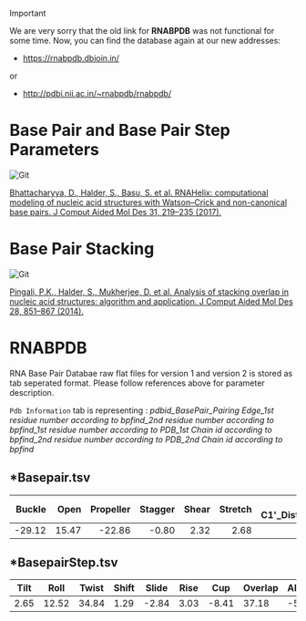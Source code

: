 > [!IMPORTANT]  
> We are very sorry that the old link for __RNABPDB__ was not functional for some time. Now, you can find the database again at our new addresses:
>
> - https://rnabpdb.dbioin.in/
>
> or
> 
> - http://pdbi.nii.ac.in/~rnabpdb/rnabpdb/

# Base Pair and Base Pair Step Parameters

![Git](https://media.springernature.com/lw685/springer-static/image/art%3A10.1007%2Fs10822-016-0007-0/MediaObjects/10822_2016_7_Fig1_HTML.gif)

[Bhattacharyya, D., Halder, S., Basu, S. et al. RNAHelix: computational modeling of nucleic acid structures with Watson–Crick and non-canonical base pairs. J Comput Aided Mol Des 31, 219–235 (2017). ](https://doi.org/10.1007/s10822-016-0007-0)

# Base Pair Stacking

![Git](https://media.springernature.com/lw685/springer-static/image/art%3A10.1007%2Fs10822-014-9767-6/MediaObjects/10822_2014_9767_Fig1_HTML.gif?as=webp)

[Pingali, P.K., Halder, S., Mukherjee, D. et al. Analysis of stacking overlap in nucleic acid structures: algorithm and application. J Comput Aided Mol Des 28, 851–867 (2014). ](https://doi.org/10.1007/s10822-014-9767-6)


# RNABPDB

RNA Base Pair Databae raw flat files for version 1 and version 2 is stored as tab seperated format. Please follow references above for parameter description. 

`Pdb Information` tab is representing : *pdbid_BasePair_Pairing Edge_1st residue number according to bpfind_2nd residue number according to bpfind_1st residue number according to PDB_1st Chain id according to bpfind_2nd residue number according to PDB_2nd Chain id according to bpfind*

## *Basepair.tsv


Buckle | Open | Propeller | Stagger | Shear | Stretch | C1'-C1'_Distance | Evalue | Proximity | Pdb Information
---: | ---: | ---: | ---: |---: | ---: | ---: | ---: |---: | --- 
  -29.12 |  15.47 | -22.86 |  -0.80  |  2.32  |  2.68  |  0.63 |  12.52 |   9.68 | 6ys3_AA_wwC_2919_2993_2817_b_2891_b


## *BasepairStep.tsv


Tilt | Roll | Twist | Shift | Slide | Rise | Cup | Overlap | Alpha11 | Beta11 | Gamma11 | Chi11 | Eta11 | Theta11 | Phase11 | Eps12 | Zeta12 | Chi12 | Phase12 | C1c111 | Alpha21 | Beta21 | Gamma21 | Chi21 | Eta21 | Theta21 | Phase21 | Eps22 | Zeta22 | Chi22 | Phase22 | C1c121 | Pdb Information 
---- | ---- | ----- | ----- | ----- | ---- | --- | ------- | ------- | ------ | ------- | ----- | ----- | ------- | ------- | ----- | ------ | ----- | ------- | ------ | ------- | ------ | ------- | ----- | ----- | ------- | ------- | ----- | ------ | ----- | ------- | ------ | ---------------
2.65 |  12.52 |  34.84  |  1.29 |  -2.84  |  3.03 |  -8.41 |  37.18 | -57.20 | 142.70 |  59.60 | -159.90 | 153.80 | -118.00 |  11.80 | -141.80 | -72.90 | -177.20 |  14.50  |  5.89 | -60.90 | 171.50 |  52.10 | -159.40 | 165.10 | -175.80 |  16.40 | -145.80 | -68.20 | -170.10 |  12.00  |  6.15 |  6zm6_AA_wwC_256_308_1926_A_1978_A






